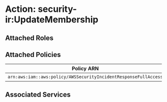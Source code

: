 # Action: security-ir:UpdateMembership

## Attached Roles

## Attached Policies

| Policy ARN | Policy Name |
|------------|-------------|
| `arn:aws:iam::aws:policy/AWSSecurityIncidentResponseFullAccess` | [AWSSecurityIncidentResponseFullAccess](../policies.md#awssecurityincidentresponsefullaccess) |

## Associated Services

